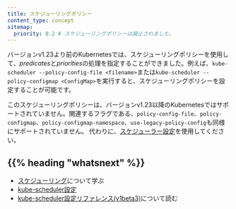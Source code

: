 ```yaml
---
title: スケジューリングポリシー
content_type: concept
sitemap:
  priority: 0.2 # スケジューリングポリシーは廃止されました。
---
```


<!-- overview -->

バージョンv1.23より前のKubernetesでは、スケジューリングポリシーを使用して、*predicates*と*priorities*の処理を指定することができました。例えば、`kube-scheduler --policy-config-file <filename>`または`kube-scheduler --policy-configmap <ConfigMap>`を実行すると、スケジューリングポリシーを設定することが可能です。

このスケジューリングポリシーは、バージョンv1.23以降のKubernetesではサポートされていません。関連するフラグである、`policy-config-file`、`policy-configmap`、`policy-configmap-namespace`、`use-legacy-policy-config`も同様にサポートされていません。
代わりに、[スケジューラー設定](/ja/docs/reference/scheduling/config/)を使用してください。

## {{% heading "whatsnext" %}}

* [スケジューリング](/ja/docs/concepts/scheduling-eviction/kube-scheduler/)について学ぶ
* [kube-scheduler設定](/ja/docs/reference/scheduling/config/)
* [kube-scheduler設定リファレンス(v1beta3)](/docs/reference/config-api/kube-scheduler-config.v1beta3/)について読む
